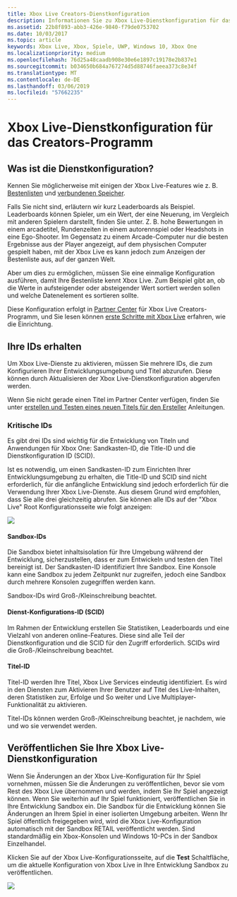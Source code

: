 ```yaml
---
title: Xbox Live Creators-Dienstkonfiguration
description: Informationen Sie zu Xbox Live-Dienstkonfiguration für das Creators-Programm.
ms.assetid: 22b8f893-abb3-426e-9840-f79de0753702
ms.date: 10/03/2017
ms.topic: article
keywords: Xbox Live, Xbox, Spiele, UWP, Windows 10, Xbox One
ms.localizationpriority: medium
ms.openlocfilehash: 76d25a48caadb908e30e6e1897c19178e2b837e1
ms.sourcegitcommit: b034650b684a767274d5d88746faeea373c8e34f
ms.translationtype: MT
ms.contentlocale: de-DE
ms.lasthandoff: 03/06/2019
ms.locfileid: "57662235"
---
```

# <a name="xbox-live-service-configuration-for-the-creators-program"></a>Xbox Live-Dienstkonfiguration für das Creators-Programm

## <a name="what-is-service-configuration"></a>Was ist die Dienstkonfiguration?

Kennen Sie möglicherweise mit einigen der Xbox Live-Features wie z. B. [Bestenlisten](../leaderboards-and-stats-2017/leaderboards.md) und [verbundenen Speicher](../storage-platform/connected-storage/connected-storage-technical-overview.md).

Falls Sie nicht sind, erläutern wir kurz Leaderboards als Beispiel. Leaderboards können Spieler, um ein Wert, der eine Neuerung, im Vergleich mit anderen Spielern darstellt, finden Sie unter. Z. B. hohe Bewertungen in einem arcadetitel, Rundenzeiten in einem autorennspiel oder Headshots in eine Ego-Shooter. Im Gegensatz zu einem Arcade-Computer nur die besten Ergebnisse aus der Player angezeigt, auf dem physischen Computer gespielt haben, mit der Xbox Live es kann jedoch zum Anzeigen der Bestenliste aus, auf der ganzen Welt.

Aber um dies zu ermöglichen, müssen Sie eine einmalige Konfiguration ausführen, damit Ihre Bestenliste kennt Xbox Live. Zum Beispiel gibt an, ob die Werte in aufsteigender oder absteigender Wert sortiert werden sollen und welche Datenelement es sortieren sollte.

Diese Konfiguration erfolgt in [Partner Center](https://partner.microsoft.com/dashboard) für Xbox Live Creators-Programm, und Sie lesen können [erste Schritte mit Xbox Live](get-started-with-xbox-live-creators.md) erfahren, wie die Einrichtung.

## <a name="get-your-ids"></a>Ihre IDs erhalten

Um Xbox Live-Dienste zu aktivieren, müssen Sie mehrere IDs, die zum Konfigurieren Ihrer Entwicklungsumgebung und Titel abzurufen. Diese können durch Aktualisieren der Xbox Live-Dienstkonfiguration abgerufen werden.

Wenn Sie nicht gerade einen Titel im Partner Center verfügen, finden Sie unter [erstellen und Testen eines neuen Titels für den Ersteller](create-and-test-a-new-creators-title.md) Anleitungen.

### <a name="critical-ids"></a>Kritische IDs

Es gibt drei IDs sind wichtig für die Entwicklung von Titeln und Anwendungen für Xbox One: Sandkasten-ID, die Title-ID und die Dienstkonfiguration ID (SCID).

Ist es notwendig, um einen Sandkasten-ID zum Einrichten Ihrer Entwicklungsumgebung zu erhalten, die Title-ID und SCID sind nicht erforderlich, für die anfängliche Entwicklung sind jedoch erforderlich für die Verwendung Ihrer Xbox Live-Dienste. Aus diesem Grund wird empfohlen, dass Sie alle drei gleichzeitig abrufen. Sie können alle IDs auf der "Xbox Live" Root Konfigurationsseite wie folgt anzeigen:

![](../images/getting_started/devcenter_sandbox_id.png)

#### <a name="sandbox-ids"></a>Sandbox-IDs

Die Sandbox bietet inhaltsisolation für Ihre Umgebung während der Entwicklung, sicherzustellen, dass er zum Entwickeln und testen den Titel bereinigt ist. Der Sandkasten-ID identifiziert Ihre Sandbox. Eine Konsole kann eine Sandbox zu jedem Zeitpunkt nur zugreifen, jedoch eine Sandbox durch mehrere Konsolen zugegriffen werden kann.

Sandbox-IDs wird Groß-/Kleinschreibung beachtet.

#### <a name="service-configuration-id-scid"></a>Dienst-Konfigurations-ID (SCID)

Im Rahmen der Entwicklung erstellen Sie Statistiken, Leaderboards und eine Vielzahl von anderen online-Features. Diese sind alle Teil der Dienstkonfiguration und die SCID für den Zugriff erforderlich. SCIDs wird die Groß-/Kleinschreibung beachtet.

#### <a name="title-id"></a>Titel-ID

Titel-ID werden Ihre Titel, Xbox Live Services eindeutig identifiziert. Es wird in den Diensten zum Aktivieren Ihrer Benutzer auf Titel des Live-Inhalten, deren Statistiken zur, Erfolge und So weiter und Live Multiplayer-Funktionalität zu aktivieren.

Titel-IDs können werden Groß-/Kleinschreibung beachtet, je nachdem, wie und wo sie verwendet werden.

## <a name="publish-your-xbox-live-service-configuration"></a>Veröffentlichen Sie Ihre Xbox Live-Dienstkonfiguration

Wenn Sie Änderungen an der Xbox Live-Konfiguration für Ihr Spiel vornehmen, müssen Sie die Änderungen zu veröffentlichen, bevor sie vom Rest des Xbox Live übernommen und werden, indem Sie Ihr Spiel angezeigt können. Wenn Sie weiterhin auf Ihr Spiel funktioniert, veröffentlichen Sie in Ihre Entwicklung Sandbox ein. Die Sandbox für die Entwicklung können Sie Änderungen an Ihrem Spiel in einer isolierten Umgebung arbeiten. Wenn Ihr Spiel öffentlich freigegeben wird, wird die Xbox Live-Konfiguration automatisch mit der Sandbox RETAIL veröffentlicht werden.
Sind standardmäßig ein Xbox-Konsolen und Windows 10-PCs in der Sandbox Einzelhandel.

Klicken Sie auf der Xbox Live-Konfigurationsseite, auf die **Test** Schaltfläche, um die aktuelle Konfiguration von Xbox Live in Ihre Entwicklung Sandbox zu veröffentlichen.

![](../images/creators_udc/creators_udc_xboxlive_config_test.png)